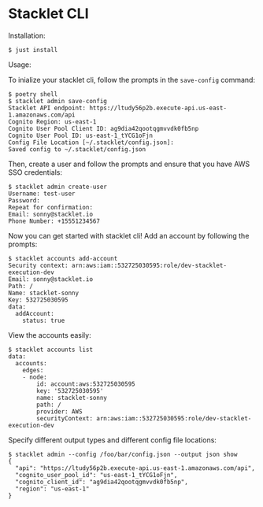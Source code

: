 # Stacklet CLI

Installation:

```
$ just install
```

Usage:

To inialize your stacklet cli, follow the prompts in the `save-config` command:

```
$ poetry shell
$ stacklet admin save-config
Stacklet API endpoint: https://ltudy56p2b.execute-api.us-east-1.amazonaws.com/api
Cognito Region: us-east-1
Cognito User Pool Client ID: ag9dia42qootqgmvvdk0fb5np
Cognito User Pool ID: us-east-1_tYCG1oFjn
Config File Location [~/.stacklet/config.json]:
Saved config to ~/.stacklet/config.json
```

Then, create a user and follow the prompts and ensure that you have AWS SSO credentials:

```
$ stacklet admin create-user
Username: test-user
Password:
Repeat for confirmation:
Email: sonny@stacklet.io
Phone Number: +15551234567
```

Now you can get started with stacklet cli! Add an account by following the prompts:

```
$ stacklet accounts add-account
Security context: arn:aws:iam::532725030595:role/dev-stacklet-execution-dev
Email: sonny@stacklet.io
Path: /
Name: stacklet-sonny
Key: 532725030595
data:
  addAccount:
    status: true
```

View the accounts easily:

```
$ stacklet accounts list
data:
  accounts:
    edges:
    - node:
        id: account:aws:532725030595
        key: '532725030595'
        name: stacklet-sonny
        path: /
        provider: AWS
        securityContext: arn:aws:iam::532725030595:role/dev-stacklet-execution-dev
```

Specify different output types and different config file locations:

```
$ stacklet admin --config /foo/bar/config.json --output json show
{
  "api": "https://ltudy56p2b.execute-api.us-east-1.amazonaws.com/api",
  "cognito_user_pool_id": "us-east-1_tYCG1oFjn",
  "cognito_client_id": "ag9dia42qootqgmvvdk0fb5np",
  "region": "us-east-1"
}
```
